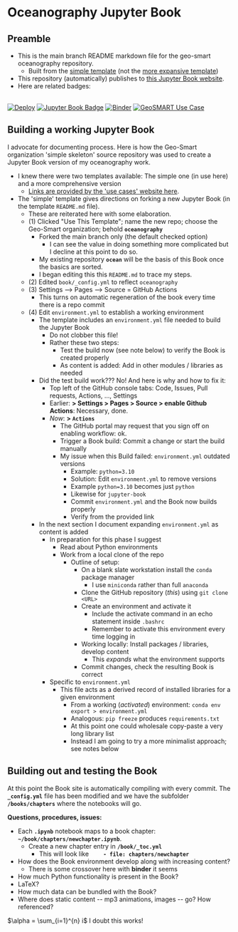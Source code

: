 # Oceanography Jupyter Book


## Preamble


- This is the main branch README markdown file for the geo-smart oceanography repository.
    - Built from the [simple template](https://github.com/geo-smart/simple-template) (not the [more expansive template](https://github.com/geo-smart/use_case_template))
- This repository (automatically) publishes to [this Jupyter Book website](https://geo-smart.github.io/oceanography).
- Here are related badges: <BR><BR>


[![Deploy](https://github.com/geo-smart/use_case_template/actions/workflows/deploy.yaml/badge.svg)](https://github.com/geo-smart/use_case_template/actions/workflows/deploy.yaml)
[![Jupyter Book Badge](https://jupyterbook.org/badge.svg)](https://geo-smart.github.io/simple-template)
[![Binder](https://mybinder.org/badge_logo.svg)](https://mybinder.org/v2/gh/geo-smart/simple-template/HEAD?labpath=book%2Fchapters)
[![GeoSMART Use Case](./book/img/use_case_badge.svg)](https://geo-smart.github.io/usecases)


## Building a working Jupyter Book


I advocate for documenting process. Here is how the Geo-Smart organization 'simple skeleton' source 
repository was used to create a Jupyter Book version of my oceanography work.<br>


- I knew there were two templates available: The simple one (in use here) and a more comprehensive version
    - [Links are provided by the 'use cases' website here](https://geo-smart.github.io/usecases).
- The 'simple' template gives directions on forking a new Jupyter Book (in the template `README.md` file).
    - These are reiterated here with some elaboration.
    - (1) Clicked "Use This Template"; name the new repo; choose the Geo-Smart organization; behold **`oceanography`**
        - Forked the main branch only (the default checked option)
            - I can see the value in doing something more complicated but I decline at this point to do so.
        - My existing repository **`ocean`** will be the basis of this Book once the basics are sorted.
        - I began editing this this `README.md` to trace my steps.
    - (2) Edited `book/_config.yml` to reflect `oceanography`
    - (3) Settings --> Pages --> Source = GitHub Actions
        - This turns on automatic regeneration of the book every time there is a repo commit
    - (4) Edit `environment.yml` to establish a working environment
        - The template includes an `environment.yml` file needed to build the Jupyter Book
            - Do not clobber this file!
            - Rather these two steps:
                - Test the build now (see note below) to verify the Book is created properly
                - As content is added: Add in other modules / libraries as needed
        - Did the test build work??? No! And here is why and how to fix it:
            - Top left of the GitHub console tabs: Code, Issues, Pull requests, Actions, ..., Settings
            - Earlier: **> Settings > Pages > Source > enable Github Actions**: Necessary, done.
            - *Now*: **> `Actions`**
                - The GitHub portal may request that you sign off on enabling workflow: ok.
                - Trigger a Book build: Commit a change or start the build manually
                - My issue when this Build failed: `environment.yml` outdated versions
                    - Example: `python=3.10`
                    - Solution: Edit `environment.yml` to remove versions
                    - Example `python=3.10` becomes just `python`
                    - Likewise for `jupyter-book`
                    - Commit `environment.yml` and the Book now builds properly
                    - Verify from the provided link
        - In the next section I document expanding `environment.yml` as content is added
            - In preparation for this phase I suggest
                - Read about Python environments
                - Work from a local clone of the repo
                    - Outline of setup:
                        - On a blank slate workstation install the `conda` package manager
                            - I use `miniconda` rather than full `anaconda`
                        - Clone the GitHub repository (*this*) using `git clone <URL>`
                        - Create an environment and activate it
                            - Include the activate command in an echo statement inside `.bashrc`
                            - Remember to activate this environment every time logging in
                        - Working locally: Install packages / libraries, develop content
                            - This *expands* what the environment supports
                        - Commit changes, check the resulting Book is correct
            - Specific to `environment.yml`
                - This file acts as a derived record of installed libraries for a given environment
                    - From a working (*activated*) environment: `conda env export > environment.yml`
                    - Analogous: `pip freeze` produces `requirements.txt`
                    - At this point one could wholesale copy-paste a very long library list
                    - Instead I am going to try a more minimalist approach; see notes below


## Building out and testing the Book

At this point the Book site is automatically compiling with every commit. The **`_config.yml`** file 
has been modified and we have the subfolder **`/books/chapters`** where the notebooks will go.

**Questions, procedures, issues:**


- Each **`.ipynb`** notebook maps to a book chapter: **`~/book/chapters/newchapter.ipynb`**.
    - Create a new chapter entry in **`/book/_toc.yml`**
        - This will look like **`    - file: chapters/newchapter`**
- How does the Book environment develop along with increasing content?
    - There is some crossover here with **binder** it seems
- How much Python functionality is present in the Book?
- LaTeX?
- How much data can be bundled with the Book?
- Where does static content -- mp3 animations, images -- go? How referenced?

$\alpha = \sum_{i=1}^{n} i$ I doubt this works!

